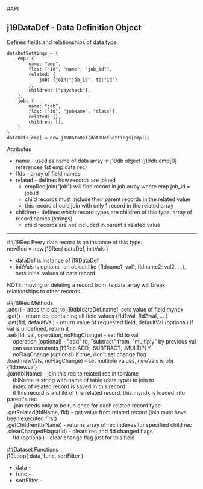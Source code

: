 #API

## j19DataDef - Data Definition Object  

Defines fields and relationships of data type.

```
dataDefSettings = {
	emp: {
		name: "emp",
		flds: ["id", "name", "job_id"],
		related: {
			job: {join:"job_id", to:"id"}
		},
		children: ["paycheck"],
	},
	job: {
		name: "job",
		flds: ["id", "jobName", "class"],
		related: {},
		children: [],
	}
}
dataDefs[emp] = new j19DataDef(dataDefSettings[emp]);
```

Attributes  
* name - used as name of data array in j19db object (j19db.emp[0] references 1st emp data rec)
* flds - array of field names 
* related - defines how records are joined
    * empRec.join("job") will find record in job array where emp.job_id = job.id
    * child records must include their parent records in the related value
    * this record should join with only 1 record in the related array
* children - defines which record types are children of this type, array of record names (strings)
    * child records are not included in parent's related value 
  
<hr>

##j19Rec
Every data record is an instance of this type.  
newRec = new j19Rec( dataDef, initVals )  
* dataDef is instance of j19DataDef
* initVals is optional, an object like {fldname1: val1, fldname2: val2, ...}, sets initial values of data record  
  
NOTE: moving or deleting a record from its data array will break relationships to other records

##j19Rec Methods  
.add() - adds this obj to j19db[dataDef.name], sets value of field myndx  
.get() - return obj containing all field values {fld1:val, fld2:val, ... }  
.get(fld, defaultVal) - return value of requested field, defaultVal (optional) if val is undefined, return it  
.set(fld, val, operation, noFlagChange) - set fld to val  
&nbsp; &nbsp; operation (optional) - "add" to, "subtract" from, "multiply" by previous val  
&nbsp; &nbsp; can use constants j19Rec.ADD, .SUBTRACT, .MULTIPLY  
&nbsp; &nbsp; noFlagChange (optional) if true, don't set change flag  
.load(newVals, noFlagChange) - set multiple values, newVals is obj {fld:newval}  
.join(tblName) - join this rec to related rec in tblName  
&nbsp; &nbsp; tblName is string with name of table (data type) to join to  
&nbsp; &nbsp; index of related record is saved in this record  
&nbsp; &nbsp; if this record is a child of the related record, this.myndx is loaded into parent's rec  
&nbsp; &nbsp; .join needs only to be run once for each related record type  
.getRelated(tblName, fld) - get value from related record (join must have been executed first)   
.getChildren(tblName) - returns array of rec indexes for specified child rec  
.clearChangedFlags(fld) - clears rec and fld changed flags  
&nbsp; &nbsp; fld (optional) - clear change flag just for this field  

##Dataset Functions  
j19Loop( data, func, sortFilter )
* data - 
* func - 
* sortFilter - 








